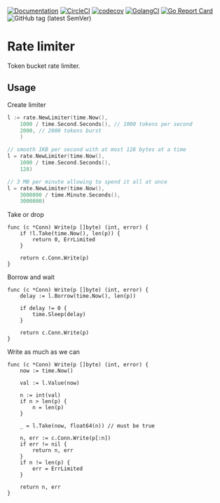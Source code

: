 [![Documentation](https://pkg.go.dev/badge/github.com/nikandfor/rate)](https://pkg.go.dev/github.com/nikandfor/rate?tab=doc)
[![CircleCI](https://circleci.com/gh/nikandfor/rate.svg?style=svg)](https://circleci.com/gh/nikandfor/rate)
[![codecov](https://codecov.io/gh/nikandfor/rate/branch/master/graph/badge.svg)](https://codecov.io/gh/nikandfor/rate)
[![GolangCI](https://golangci.com/badges/github.com/nikandfor/rate.svg)](https://golangci.com/r/github.com/nikandfor/rate)
[![Go Report Card](https://goreportcard.com/badge/github.com/nikandfor/rate)](https://goreportcard.com/report/github.com/nikandfor/rate)
![GitHub tag (latest SemVer)](https://img.shields.io/github/v/tag/nikandfor/rate?sort=semver)

# Rate limiter

Token bucket rate limiter.

## Usage

Create limiter
```go
l := rate.NewLimiter(time.Now(),
	1000 / time.Second.Seconds(), // 1000 tokens per second
	2000, // 2000 tokens burst
	)

// smooth 1KB per second with at most 128 bytes at a time
l = rate.NewLimiter(time.Now(),
	1000 / time.Second.Seconds(),
	128)

// 3 MB per minute allowing to spend it all at once
l = rate.NewLimiter(time.Now(),
	3000000 / time.Minute.Seconds(),
	3000000)
```

Take or drop
```
func (c *Conn) Write(p []byte) (int, error) {
	if !l.Take(time.Now(), len(p)) {
		return 0, ErrLimited
	}

	return c.Conn.Write(p)
}
```

Borrow and wait
```
func (c *Conn) Write(p []byte) (int, error) {
	delay := l.Borrow(time.Now(), len(p))

	if delay != 0 {
		time.Sleep(delay)
	}

	return c.Conn.Write(p)
}
```

Write as much as we can
```
func (c *Conn) Write(p []byte) (int, error) {
	now := time.Now()

	val := l.Value(now)

	n := int(val)
	if n > len(p) {
		n = len(p)
	}

	_ = l.Take(now, float64(n)) // must be true

	n, err := c.Conn.Write(p[:n])
	if err != nil {
		return n, err
	}
	if n != len(p) {
		err = ErrLimited
	}

	return n, err
}
```
